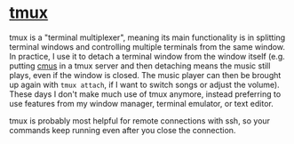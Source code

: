 # [tmux](https://github.com/tmux/tmux/wiki)

tmux is a "terminal multiplexer", meaning its main functionality is in
splitting terminal windows and controlling multiple terminals from the
same window. In practice, I use it to detach a terminal window from the
window itself (e.g. putting [cmus](./cmus.md) in a tmux server and then
detaching means the music still plays, even if the window is closed.
The music player can then be brought up again with `tmux attach`, if I
want to switch songs or adjust the volume). These days I don't make much
use of tmux anymore, instead preferring to use features from my window
manager, terminal emulator, or text editor.

tmux is probably most helpful for remote connections with ssh, so
your commands keep running even after you close the connection.

